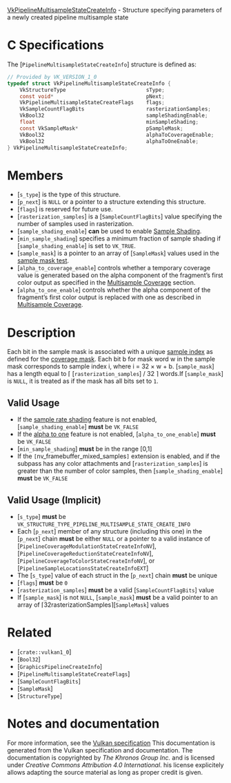 [VkPipelineMultisampleStateCreateInfo](https://www.khronos.org/registry/vulkan/specs/1.3-extensions/man/html/VkPipelineMultisampleStateCreateInfo.html) - Structure specifying parameters of a newly created pipeline multisample state

# C Specifications
The [`PipelineMultisampleStateCreateInfo`] structure is defined as:
```c
// Provided by VK_VERSION_1_0
typedef struct VkPipelineMultisampleStateCreateInfo {
    VkStructureType                          sType;
    const void*                              pNext;
    VkPipelineMultisampleStateCreateFlags    flags;
    VkSampleCountFlagBits                    rasterizationSamples;
    VkBool32                                 sampleShadingEnable;
    float                                    minSampleShading;
    const VkSampleMask*                      pSampleMask;
    VkBool32                                 alphaToCoverageEnable;
    VkBool32                                 alphaToOneEnable;
} VkPipelineMultisampleStateCreateInfo;
```

# Members
- [`s_type`] is the type of this structure.
- [`p_next`] is `NULL` or a pointer to a structure extending this structure.
- [`flags`] is reserved for future use.
- [`rasterization_samples`] is a [`SampleCountFlagBits`] value specifying the number of samples used in rasterization.
- [`sample_shading_enable`] **can**  be used to enable [Sample Shading](https://www.khronos.org/registry/vulkan/specs/1.3-extensions/html/vkspec.html#primsrast-sampleshading).
- [`min_sample_shading`] specifies a minimum fraction of sample shading if [`sample_shading_enable`] is set to `VK_TRUE`.
- [`sample_mask`] is a pointer to an array of [`SampleMask`] values used in the [sample mask test](https://www.khronos.org/registry/vulkan/specs/1.3-extensions/html/vkspec.html#fragops-samplemask).
- [`alpha_to_coverage_enable`] controls whether a temporary coverage value is generated based on the alpha component of the fragment’s first color output as specified in the [Multisample Coverage](https://www.khronos.org/registry/vulkan/specs/1.3-extensions/html/vkspec.html#fragops-covg) section.
- [`alpha_to_one_enable`] controls whether the alpha component of the fragment’s first color output is replaced with one as described in [Multisample Coverage](https://www.khronos.org/registry/vulkan/specs/1.3-extensions/html/vkspec.html#fragops-covg).

# Description
Each bit in the sample mask is associated with a unique
[sample index](https://www.khronos.org/registry/vulkan/specs/1.3-extensions/html/vkspec.html#primsrast-multisampling-coverage-mask) as defined for the
[coverage mask](https://www.khronos.org/registry/vulkan/specs/1.3-extensions/html/vkspec.html#primsrast-multisampling-coverage-mask).
Each bit b for mask word w in the sample mask corresponds to
sample index i, where i = 32 × w +  b.
[`sample_mask`] has a length equal to ⌈
[`rasterization_samples`] / 32 ⌉ words.If [`sample_mask`] is `NULL`, it is treated as if the mask has all bits
set to `1`.
## Valid Usage
-    If the [sample rate shading](https://www.khronos.org/registry/vulkan/specs/1.3-extensions/html/vkspec.html#features-sampleRateShading) feature is not enabled, [`sample_shading_enable`] **must**  be `VK_FALSE`
-    If the [alpha to one](https://www.khronos.org/registry/vulkan/specs/1.3-extensions/html/vkspec.html#features-alphaToOne) feature is not enabled, [`alpha_to_one_enable`] **must**  be `VK_FALSE`
-  [`min_sample_shading`] **must**  be in the range [0,1]
-    If the `[`nv_framebuffer_mixed_samples`]` extension is enabled, and if the subpass has any color attachments and [`rasterization_samples`] is greater than the number of color samples, then [`sample_shading_enable`] **must**  be `VK_FALSE`

## Valid Usage (Implicit)
-  [`s_type`] **must**  be `VK_STRUCTURE_TYPE_PIPELINE_MULTISAMPLE_STATE_CREATE_INFO`
-    Each [`p_next`] member of any structure (including this one) in the [`p_next`] chain  **must**  be either `NULL` or a pointer to a valid instance of [`PipelineCoverageModulationStateCreateInfoNV`], [`PipelineCoverageReductionStateCreateInfoNV`], [`PipelineCoverageToColorStateCreateInfoNV`], or [`PipelineSampleLocationsStateCreateInfoEXT`]
-    The [`s_type`] value of each struct in the [`p_next`] chain  **must**  be unique
-  [`flags`] **must**  be `0`
-  [`rasterization_samples`] **must**  be a valid [`SampleCountFlagBits`] value
-    If [`sample_mask`] is not `NULL`, [`sample_mask`] **must**  be a valid pointer to an array of <span class="katex"><span aria-hidden="true" class="katex-html"><span class="base"><span style="height:1.277216em;vertical-align:-0.345em;" class="strut"></span><span class="mopen">⌈</span><span class="mord"><span class="mord"><span class="mopen nulldelimiter"></span><span class="mfrac"><span class="vlist-t vlist-t2"><span class="vlist-r"><span style="height:0.9322159999999999em;" class="vlist"><span style="top:-2.6550000000000002em;"><span style="height:3em;" class="pstrut"></span><span class="sizing reset-size6 size3 mtight"><span class="mord mtight"><span class="mord mtight">3</span><span class="mord mtight">2</span></span></span></span><span style="top:-3.23em;"><span style="height:3em;" class="pstrut"></span><span class="frac-line" style="border-bottom-width:0.04em;"></span></span><span style="top:-3.446108em;"><span style="height:3em;" class="pstrut"></span><span class="sizing reset-size6 size3 mtight"><span class="mord mtight"><span class="mord mtight"><span class="mord mathit mtight">r</span><span class="mord mathit mtight">a</span><span class="mord mathit mtight">s</span><span class="mord mathit mtight">t</span><span class="mord mathit mtight">e</span><span class="mord mathit mtight">r</span><span class="mord mathit mtight">i</span><span class="mord mathit mtight">z</span><span class="mord mathit mtight">a</span><span class="mord mathit mtight">t</span><span class="mord mathit mtight">i</span><span class="mord mathit mtight">o</span><span class="mord mathit mtight">n</span><span class="mord mathit mtight">S</span><span class="mord mathit mtight">a</span><span class="mord mathit mtight">m</span><span class="mord mathit mtight">p</span><span class="mord mathit mtight">l</span><span class="mord mathit mtight">e</span><span class="mord mathit mtight">s</span></span></span></span></span></span><span class="vlist-s">​</span></span><span class="vlist-r"><span style="height:0.345em;" class="vlist"><span></span></span></span></span></span><span class="mclose nulldelimiter"></span></span></span><span class="mclose">⌉</span></span></span></span>[`SampleMask`] values

# Related
- [`crate::vulkan1_0`]
- [`Bool32`]
- [`GraphicsPipelineCreateInfo`]
- [`PipelineMultisampleStateCreateFlags`]
- [`SampleCountFlagBits`]
- [`SampleMask`]
- [`StructureType`]

# Notes and documentation
For more information, see the [Vulkan specification](https://www.khronos.org/registry/vulkan/specs/1.3-extensions/html/vkspec.html)
This documentation is generated from the Vulkan specification and documentation.
The documentation is copyrighted by *The Khronos Group Inc.* and is licensed under *Creative Commons Attribution 4.0 International*.
his license explicitely allows adapting the source material as long as proper credit is given.
        